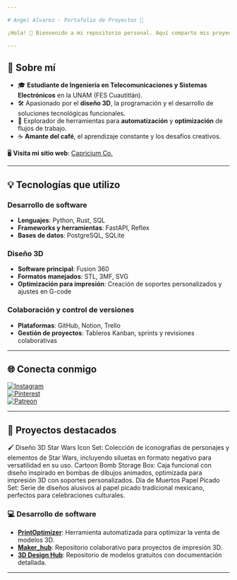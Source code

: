 ```yaml
---

# Angel Alvarez - Portafolio de Proyectos 🚀  

¡Hola! 👋 Bienvenido a mi repositorio personal. Aquí comparto mis proyectos, habilidades y contribuciones en diseño 3D, desarrollo de software y optimización de herramientas tecnológicas.  

---
```


## 🎯 **Sobre mí**  

- 🎓 **Estudiante de Ingeniería en Telecomunicaciones y Sistemas Electrónicos** en la UNAM (FES Cuautitlán).  
- 🛠️ Apasionado por el **diseño 3D**, la programación y el desarrollo de soluciones tecnológicas funcionales.  
- 🌟 Explorador de herramientas para **automatización** y **optimización** de flujos de trabajo.  
- ☕ **Amante del café**, el aprendizaje constante y los desafíos creativos.  

🖥️ **Visita mi sitio web**: [Capricium Co.](https://sites.google.com/view/capricium-co/home?authuser=0)  

---  

## 💡 **Tecnologías que utilizo**  

### **Desarrollo de software**  
- **Lenguajes**: Python, Rust, SQL  
- **Frameworks y herramientas**: FastAPI, Reflex
- **Bases de datos**: PostgreSQL, SQLite  

### **Diseño 3D**  
- **Software principal**: Fusion 360  
- **Formatos manejados**: STL, 3MF, SVG  
- **Optimización para impresión**: Creación de soportes personalizados y ajustes en G-code   

### **Colaboración y control de versiones**  
- **Plataformas**: GitHub, Notion, Trello  
- **Gestión de proyectos**: Tableros Kanban, sprints y revisiones colaborativas  

---  

## 🌐 **Conecta conmigo**  

[![Instagram](https://img.shields.io/badge/-Instagram-E4405F?style=flat-square&logo=instagram&logoColor=white)](https://www.instagram.com/capricium.co?utm_source=ig_web_button_share_sheet&igsh=ZDNlZDc0MzIxNw==)  
[![Pinterest](https://img.shields.io/badge/-Pinterest-BD081C?style=flat-square&logo=pinterest&logoColor=white)](https://pin.it/59oWEDkjK)  
[![Patreon](https://img.shields.io/badge/-Patreon-F96854?style=flat-square&logo=patreon&logoColor=white)](https://patreon.com/Capricium_co?utm_medium=unknown&utm_source=join_link&utm_campaign=creatorshare_creator&utm_content=copyLink)  

---  

## 📂 **Proyectos destacados**  

🖌️ Diseño 3D
Star Wars Icon Set: Colección de iconografías de personajes y elementos de Star Wars, incluyendo siluetas en formato negativo para versatilidad en su uso.
Cartoon Bomb Storage Box: Caja funcional con diseño inspirado en bombas de dibujos animados, optimizada para impresión 3D con soportes personalizados.
Día de Muertos Papel Picado Set: Serie de diseños alusivos al papel picado tradicional mexicano, perfectos para celebraciones culturales.

### 💻 **Desarrollo de software**  
- **[PrintOptimizer](#)**: Herramienta automatizada para optimizar la venta de modelos 3D.  
- **[Maker_hub](#)**: Repositorio colaborativo para proyectos de impresión 3D.  
- **[3D Design Hub](#)**: Repositorio de modelos gratuitos con documentación detallada.  

---  

